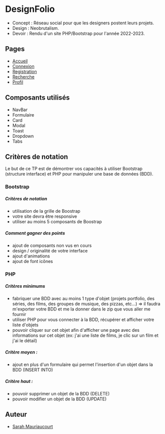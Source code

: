 # DesignFolio
- Concept : Réseau social pour que les designers postent leurs projets.
- Design : Neobrutalism.
- Devoir : Rendu d'un site PHP/Bootstrap pour l'année 2022-2023.

## Pages
- [Accueil](http://localhost/M1_DGI/DesignFolio-PHP_Bootstrap/index.php?action=accueil)
- [Connexion](http://localhost/M1_DGI/DesignFolio-PHP_Bootstrap/index.php?action=login)
- [Registration](http://localhost/M1_DGI/DesignFolio-PHP_Bootstrap/index.php?action=registration)
- [Recherche](http://localhost/M1_DGI/DesignFolio-PHP_Bootstrap/index.php?action=recherche)
- [Profil](http://localhost/M1_DGI/DesignFolio-PHP_Bootstrap/index.php?action=mur&id=47)

## Composants utilisés
- NavBar
- Formulaire
- Card
- Modal
- Toast
- Dropdown
- Tabs

## Critères de notation
Le but de ce TP est de démontrer vos capacités à utiliser Bootstrap (structure interface) et PHP pour manipuler une base de données (BDD).

### Bootstrap
##### Critères de notation
- utilisation de la grille de Boostrap
- votre site devra être responsive
- utiliser au moins 5 composants de Boostrap

##### Comment gagner des points
- ajout de composants non vus en cours
- design / originalité de votre interface
- ajout d'animations
- ajout de font icônes

### PHP
##### Critères minimums
- fabriquer une BDD avec au moins 1 type d'objet (projets portfolio, des séries, des films, des groupes de musique, des pizzas, etc...) => il faudra m'exporter votre BDD et me la donner dans le zip que vous aller me fournir
- utiliser PHP pour vous connecter à la BDD, récupérer et afficher votre liste d'objets
- pouvoir cliquer sur cet objet afin d'afficher une page avec des informations sur cet objet (ex: j'ai une liste de films, je clic sur un film et j'ai le détail)

##### Critère moyen :
- ajout en plus d'un formulaire qui permet l'insertion d'un objet dans la BDD (INSERT INTO)

##### Critère haut :
- pouvoir supprimer un objet de la BDD (DELETE)
- pouvoir modifier un objet de la BDD (UPDATE)

## Auteur
- [Sarah Mauriaucourt](https://sarahmauriaucourt.fr/)